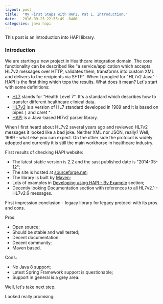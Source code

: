 ```yaml
---
layout: post
title:  "My First Steps with HAPI. Pat 1. Introduction."
date:   2016-09-25 22:55:49 -0400
categories: java hapi
---
```

This post is an introduction into HAPI library.

### Introduction

We are starting a new project in Healthcare integration domain. The core functionality can be described like "a service/application which accepts HL7v2 messages over HTTP, validates them, transforms into custom XML and delivers to the recipients via SFTP". When I googled for "HL7v2 Java" - HAPI is the first thing which tops the results. What does it mean? Let's start with some definitions:
 -  [HL7](https://en.wikipedia.org/wiki/Health_Level_7) stands for "Health Level 7". It's a standard which describes how to transfer different healthcare clinical data.
 -  [HL7v2](https://en.wikipedia.org/wiki/Health_Level_7#HL7_version_2) is a version of HL7 standard developed in 1989 and it is based on pipes `|` and caret `^`.
 -  [HAPI](http://hl7api.sourceforge.net/) is a Java-based Hl7v2 parser library.

When I first heard about HL7v2 several years ago and reviewed HL7v2 messages it looked like a bad joke. Neither XML nor JSON, really? Well, 1989 - what else you can expect. On the other side the protocol is widely adopted and currently it is still the main workhorse in healthcare industry.

First results of checking HAPI website:
- The latest stable version is 2.2 and the sast published date is "2014-05-12";
- The site is hosted at [sourceforge.net](https://sourceforge.net/);
- The library is built by [Maven](http://maven.apache.org/);
- Lots of examples in [Developing using HAPI - By Example](http://hl7api.sourceforge.net/devbyexample.html) section;
- Decently looking Documentation section with references to all HL7v2.1 - HL7v2.6 messages.

First impression conclusion - legacy library for legacy protocol with its pros. and cons.

Pros.
- Open source;
- Should be stable and well tested;
- Decent documentation:
- Decent community;
- Maven based.

Cons:
- No Java 8 support;
- Latest Spring Framework support is questionable;
- Support in general is a grey area.

Well, let's take next step.

Looked really promising.
